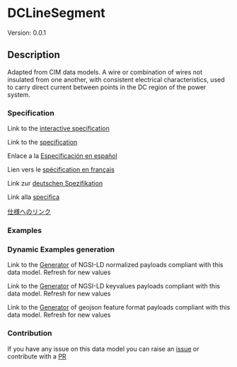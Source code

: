 # DCLineSegment
Version: 0.0.1

## Description 

Adapted from CIM data models. A wire or combination of wires not insulated from one another, with consistent electrical characteristics, used to carry direct current between points in the DC region of the power system.
### Specification

Link to the [interactive specification](https://swagger.lab.fiware.org/?url=https://smart-data-models.github.io/dataModel.EnergyCIM/DCLineSegment/swagger.yaml)

Link to the [specification](https://github.com/smart-data-models/dataModel.EnergyCIM/blob/master/DCLineSegment/doc/spec.md)

Enlace a la [Especificación en español](https://github.com/smart-data-models/dataModel.EnergyCIM/blob/master/DCLineSegment/doc/spec_ES.md)

Lien vers le [spécification en français](https://github.com/smart-data-models/dataModel.EnergyCIM/blob/master/DCLineSegment/doc/spec_FR.md)

Link zur [deutschen Spezifikation](https://github.com/smart-data-models/dataModel.EnergyCIM/blob/master/DCLineSegment/doc/spec_DE.md)

Link alla [specifica](https://github.com/smart-data-models/dataModel.EnergyCIM/blob/master/DCLineSegment/doc/spec_IT.md)

[仕様へのリンク](https://github.com/smart-data-models/dataModel.EnergyCIM/blob/master/DCLineSegment/doc/spec_JA.md)
### Examples
### Dynamic Examples generation

Link to the [Generator](https://smartdatamodels.org/extra/ngsi-ld_generator.php?schemaUrl=https://raw.githubusercontent.com/smart-data-models/dataModel.EnergyCIM/master/DCLineSegment/schema.json&email=info@smartdatamodels.org) of NGSI-LD normalized payloads compliant with this data model. Refresh for new values

Link to the [Generator](https://smartdatamodels.org/extra/ngsi-ld_generator_keyvalues.php?schemaUrl=https://raw.githubusercontent.com/smart-data-models/dataModel.EnergyCIM/master/DCLineSegment/schema.json&email=info@smartdatamodels.org) of NGSI-LD keyvalues payloads compliant with this data model. Refresh for new values

Link to the [Generator](https://smartdatamodels.org/extra/geojson_features_generator.php?schemaUrl=https://raw.githubusercontent.com/smart-data-models/dataModel.EnergyCIM/master/DCLineSegment/schema.json&email=info@smartdatamodels.org) of geojson feature format payloads compliant with this data model. Refresh for new values
### Contribution

 If you have any issue on this data model you can raise an [issue](https://github.com/smart-data-models/dataModel.EnergyCIM/issues)  or contribute with a [PR](https://github.com/smart-data-models/dataModel.EnergyCIM/pulls)